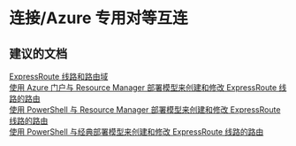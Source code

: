 <properties
    pageTitle="连接/Azure 专用对等互连"
    description="连接/Azure 专用对等互连"
    service="microsoft.network"
    resource="expressroutecircuits"
    authors="aashu"
    displayOrder=""
    selfHelpType="generic"
    supportTopicIds="32539949"
    resourceTags=""
    productPesIds="15480"
    cloudEnvironments="public"
/>


# 连接/Azure 专用对等互连


## **建议的文档**
[ExpressRoute 线路和路由域](https://azure.microsoft.com/documentation/articles/expressroute-circuit-peerings/)<br>
[使用 Azure 门户与 Resource Manager 部署模型来创建和修改 ExpressRoute 线路的路由](https://azure.microsoft.com/documentation/articles/expressroute-howto-routing-portal-resource-manager/)<br>
[使用 PowerShell 与 Resource Manager 部署模型来创建和修改 ExpressRoute 线路的路由](https://azure.microsoft.com/documentation/articles/expressroute-howto-routing-arm/)<br>
[使用 PowerShell 与经典部署模型来创建和修改 ExpressRoute 线路的路由](https://azure.microsoft.com/documentation/articles/expressroute-howto-routing-classic/)



<!--HONumber=Jul16_HO4-->


